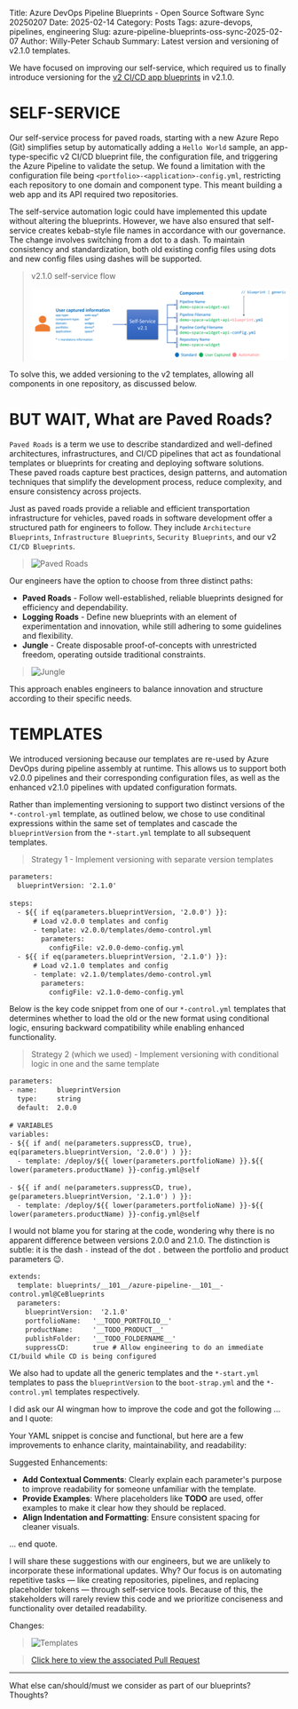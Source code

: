 Title: Azure DevOps Pipeline Blueprints - Open Source Software Sync 20250207
Date: 2025-02-14
Category: Posts
Tags: azure-devops, pipelines, engineering
Slug: azure-pipeline-blueprints-oss-sync-2025-02-07
Author: Willy-Peter Schaub
Summary: Latest version and versioning of v2.1.0 templates.

We have focused on improving our self-service, which required us to finally introduce versioning for the [v2 CI/CD app blueprints](https://github.com/WorkSafeBC-Common-Engineering/AzureDevOps.Automation.Pipeline.Templates.v2) in v2.1.0.

# SELF-SERVICE

Our self-service process for paved roads, starting with a new Azure Repo (Git) simplifies setup by automatically adding a ```Hello World``` sample, an app-type-specific v2 CI/CD blueprint file, the configuration file, and triggering the Azure Pipeline to validate the setup.  We found a limitation with the configuration file being ```<portfolio>-<application>-config.yml```, restricting each repository to one domain and component type. This meant building a web app and its API required two repositories. 

The self-service automation logic could have implemented this update without altering the blueprints. However, we have also ensured that self-service creates kebab-style file names in accordance with our governance. The change involves switching from a dot to a dash. To maintain consistency and standardization, both old existing config files using dots and new config files using dashes will be supported. 

>
> v2.1.0 self-service flow
>
> ![Self-Service](../images/azure-pipeline-blueprints-oss-sync-2025-02-07-01.png)

To solve this, we added versioning to the v2 templates, allowing all components in one repository, as discussed below.

# BUT WAIT, What are Paved Roads?

```Paved Roads``` is a term we use to describe standardized and well-defined architectures, infrastructures, and CI/CD pipelines that act as foundational templates or blueprints for creating and deploying software solutions. These paved roads capture best practices, design patterns, and automation techniques that simplify the development process, reduce complexity, and ensure consistency across projects.

Just as paved roads provide a reliable and efficient transportation infrastructure for vehicles, paved roads in software development offer a structured path for engineers to follow. They include ```Architecture Blueprints```, ```Infrastructure Blueprints```, ```Security Blueprints```, and our v2 ```CI/CD Blueprints```.

> ![Paved Roads](../images/azure-pipeline-blueprints-oss-sync-2025-02-07-02a.png)

Our engineers have the option to choose from three distinct paths:

- **Paved Roads** - Follow well-established, reliable blueprints designed for efficiency and dependability.
- **Logging Roads** - Define new blueprints with an element of experimentation and innovation, while still adhering to some guidelines and flexibility.
- **Jungle** - Create disposable proof-of-concepts with unrestricted freedom, operating outside traditional constraints.

> ![Jungle](../images/azure-pipeline-blueprints-oss-sync-2025-02-07-03b.png)

This approach enables engineers to balance innovation and structure according to their specific needs.

# TEMPLATES

We introduced versioning because our templates are re-used by Azure DevOps during pipeline assembly at runtime. This allows us to support both v2.0.0 pipelines and their corresponding configuration files, as well as the enhanced v2.1.0 pipelines with updated configuration formats.

Rather than implementing versioning to support two distinct versions of the ```*-control-yml``` template, as outlined below, we chose to use conditinal expressions within the same set of templates and cascade the ```blueprintVersion``` from the ```*-start.yml``` template to all subsequent templates.

> Strategy 1 - Implement versioning with separate version templates

```
parameters:
  blueprintVersion: '2.1.0'

steps:
  - ${{ if eq(parameters.blueprintVersion, '2.0.0') }}:
      # Load v2.0.0 templates and config
      - template: v2.0.0/templates/demo-control.yml
        parameters:
          configFile: v2.0.0-demo-config.yml
  - ${{ if eq(parameters.blueprintVersion, '2.1.0') }}:
      # Load v2.1.0 templates and config
      - template: v2.1.0/templates/demo-control.yml
        parameters:
          configFile: v2.1.0-demo-config.yml
```

Below is the key code snippet from one of our ```*-control.yml``` templates that determines whether to load the old or the new format using conditional logic, ensuring backward compatibility while enabling enhanced functionality. 

> Strategy 2 (which we used) - Implement versioning with conditional logic in one and the same template

```
parameters:
- name:     blueprintVersion
  type:     string
  default:  2.0.0

# VARIABLES
variables:
- ${{ if and( ne(parameters.suppressCD, true), eq(parameters.blueprintVersion, '2.0.0') ) }}:
  - template: /deploy/${{ lower(parameters.portfolioName) }}.${{ lower(parameters.productName) }}-config.yml@self

- ${{ if and( ne(parameters.suppressCD, true), ge(parameters.blueprintVersion, '2.1.0') ) }}:
  - template: /deploy/${{ lower(parameters.portfolioName) }}-${{ lower(parameters.productName) }}-config.yml@self
```

I would not blame you for staring at the code, wondering why there is no apparent difference between versions 2.0.0 and 2.1.0. The distinction is subtle: it is the dash ```-``` instead of the dot ```.``` between the portfolio and product parameters 😉.

```
extends:
  template: blueprints/__101__/azure-pipeline-__101__-control.yml@CeBlueprints
  parameters:
    blueprintVersion:  '2.1.0'
    portfolioName:   '__TODO_PORTFOLIO__'
    productName:     '__TODO_PRODUCT__'
    publishFolder:   '__TODO_FOLDERNAME__'
    suppressCD:      true # Allow engineering to do an immediate CI/build while CD is being configured
```

We also had to update all the generic templates and the ```*-start.yml``` templates to pass the ```blueprintVersion``` to the ```boot-strap.yml``` and the ```*-control.yml``` templates respectively.

I did ask our AI wingman how to improve the code and got the following ... and I quote:

Your YAML snippet is concise and functional, but here are a few improvements to enhance clarity, maintainability, and readability:

Suggested Enhancements:

- **Add Contextual Comments**: Clearly explain each parameter's purpose to improve readability for someone unfamiliar with the template.
- **Provide Examples**: Where placeholders like __TODO__ are used, offer examples to make it clear how they should be replaced.
- **Align Indentation and Formatting**: Ensure consistent spacing for cleaner visuals.

... end quote.

I will share these suggestions with our engineers, but we are unlikely to incorporate these informational updates. Why? Our focus is on automating repetitive tasks — like creating repositories, pipelines, and replacing placeholder tokens — through self-service tools. Because of this, the stakeholders will rarely review this code and we prioritize conciseness and functionality over detailed readability.

Changes:

> ![Templates](../images/azure-pipeline-blueprints-oss-sync-2025-02-07-04.png)

>
> [Click here to view the associated Pull Request](https://github.com/WorkSafeBC-Common-Engineering/AzureDevOps.Automation.Pipeline.Templates.v2/pull/33)
>

---

What else can/should/must we consider as part of our blueprints? Thoughts?
